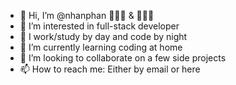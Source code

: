 - 👋 Hi, I’m @nhanphan 👨🏻‍🔬 & 👨🏻‍💻 
- 👀 I’m interested in full-stack developer
- 💪 I work/study by day and code by night
- 🌱 I’m currently learning coding at home
- 💞️ I’m looking to collaborate on a few side projects
- 📫 How to reach me: Either by email or here

<!---
kippulainen04/kippulainen04 is a ✨ special ✨ repository because its `README.md` (this file) appears on your GitHub profile.
You can click the Preview link to take a look at your changes.
--->
